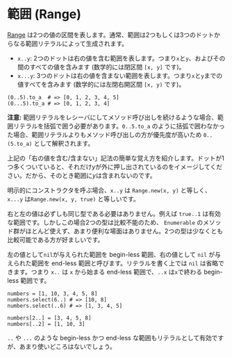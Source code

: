 # 範囲 (Range)

[Range](http://crystal-lang.org/api/Range.html) は2つの値の区間を表します。通常、範囲は2つもしくは3つのドットからなる範囲リテラルによって生成されます。

* `x..y`: 2つのドットは右の値を含む範囲を表します。つまり`x`と`y`、およびその間のすべての値を含みます (数学的には閉区間 `[x, y]` です)。
* `x...y`: 3つのドットは右の値を含まない範囲を表します。つまり`x`と`y`までの値すべてを含みます (数学的には左閉右開区間 `[x, y)` です)。

```cr
(0..5).to_a  # => [0, 1, 2, 3, 4, 5]
(0...5).to_a # => [0, 1, 2, 3, 4]
```

**注意:** 範囲リテラルをレシーバにしてメソッド呼び出しを続けるような場合、範囲リテラルを括弧で囲う必要があります。`0..5.to_a` のように括弧で囲わなかった場合、範囲リテラルよりもメソッド呼び出しの方が優先度が高いため `0..(5.to_a)` として解釈されます。

上記の「右の値を含む/含まない」記法の簡単な覚え方を紹介します。ドットが1つ多くついていると、それだけ*y*が外に押し出されているのをイメージしてください。だから、そのとき範囲に*y*は含まれないのです。

明示的にコンストラクタを呼ぶ場合、`x..y` は `Range.new(x, y)` と等しく、 `x...y` は`Range.new(x, y, true)` と等しいです。

右と左の値は必ずしも同じ型である必要はありません。例えば `true..1` は有効な範囲です。しかしこの場合2つの型は比較不能のため、 `Enumerable` のメソッド群がほとんど使えず、あまり便利な場面はありません。2つの型は少なくとも比較可能である方が好ましいです。

左の値として`nil`が与えられた範囲を begin-less 範囲、右の値として `nil` が与えられた範囲を end-less 範囲と呼びます。リテラルを書く上では `nil` は省略できます。つまり `x..` は `x` から始まる end-less 範囲で、`..x` は`x`で終わる begin-less 範囲です。

```cr
numbers = [1, 10, 3, 4, 5, 8]
numbers.select(6..) # => [10, 8]
numbers.select(..6) # => [1, 3, 4, 5]

numbers[2..] = [3, 4, 5, 8]
numbers[..2] = [1, 10, 3]
```

`..` や `...` のような begin-less かつ end-less な範囲もリテラルとして有効ですが、あまり使いどころはないでしょう。
